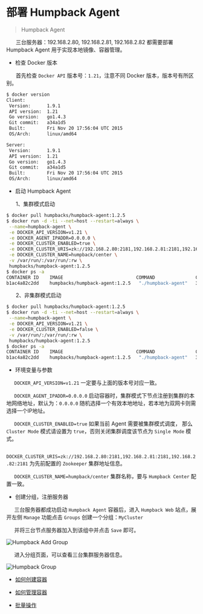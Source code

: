 # 部署 Humpback Agent 

> Humpback Agent 

&ensp;&ensp;&ensp; 三台服务器：192.168.2.80, 192.168.2.81, 192.168.2.82 都需要部署 Humpback Agent 用于实现本地镜像、容器管理。

- 检查 Docker 版本

&ensp;&ensp;&ensp; 首先检查 `Docker API` 版本号：`1.21`，注意不同 Docker 版本，版本号有所区别。

```bash
$ docker version
Client:
 Version:      1.9.1
 API version:  1.21
 Go version:   go1.4.3
 Git commit:   a34a1d5
 Built:        Fri Nov 20 17:56:04 UTC 2015
 OS/Arch:      linux/amd64

Server:
 Version:      1.9.1
 API version:  1.21
 Go version:   go1.4.3
 Git commit:   a34a1d5
 Built:        Fri Nov 20 17:56:04 UTC 2015
 OS/Arch:      linux/amd64
```

- 启动 Humpback Agent

&ensp;&ensp;&ensp; 1、集群模式启动
```bash 
$ docker pull humpbacks/humpback-agent:1.2.5
$ docker run -d -ti --net=host --restart=always \
 --name=humpback-agent \
 -e DOCKER_API_VERSION=v1.21 \
 -e DOCKER_AGENT_IPADDR=0.0.0.0 \
 -e DOCKER_CLUSTER_ENABLED=true \
 -e DOCKER_CLUSTER_URIS=zk://192.168.2.80:2181,192.168.2.81:2181,192.168.2.82:2181 \
 -e DOCKER_CLUSTER_NAME=humpback/center \
 -v /var/run/:/var/run/:rw \
 humpbacks/humpback-agent:1.2.5
$ docker ps -a
CONTAINER ID    IMAGE                           COMMAND               CREATED        STATUS         PORTS         NAMES
b1ac4a82c2dd    humpbacks/humpback-agent:1.2.5   "./humpback-agent"   3 minutes ago  20 seconds ago               humpback-agent
```
&ensp;&ensp;&ensp; 2、非集群模式启动
```bash 
$ docker pull humpbacks/humpback-agent:1.2.5
$ docker run -d -ti --net=host --restart=always \
 --name=humpback-agent \
 -e DOCKER_API_VERSION=v1.21 \
 -e DOCKER_CLUSTER_ENABLED=false \
 -v /var/run/:/var/run/:rw \
 humpbacks/humpback-agent:1.2.5
$ docker ps -a
CONTAINER ID    IMAGE                           COMMAND               CREATED        STATUS         PORTS         NAMES
b1ac4a82c2dd    humpbacks/humpback-agent:1.2.5   "./humpback-agent"   3 minutes ago  20 seconds ago               humpback-agent
```

- 环境变量与参数

&ensp;&ensp;&ensp;`DOCKER_API_VERSION=v1.21` 一定要与上面的版本号对应一致。   

&ensp;&ensp;&ensp;`DOCKER_AGENT_IPADDR=0.0.0.0` 启动容器时，集群模式下节点注册到集群的本地网络地址，默认为：`0.0.0.0` 随机选择一个有效本地地址，若本地为双网卡则需选择一个IP地址。   

&ensp;&ensp;&ensp;`DOCKER_CLUSTER_ENABLED=true` 如果当前 Agent 需要被集群模式调度， 那么 `Cluster Mode` 模式请设置为 `true`，否则关闭集群调度该节点为 `Single Mode` 模式。   

&ensp;&ensp;&ensp;`DOCKER_CLUSTER_URIS=zk://192.168.2.80:2181,192.168.2.81:2181,192.168.2.82:2181` 为先前配置的 `Zookeeper` 集群地址信息。   

&ensp;&ensp;&ensp;`DOCKER_CLUSTER_NAME=humpback/center` 集群名称，要与 `Humpback Center` 配置一致。

- 创建分组，注册服务器

&ensp;&ensp;&ensp;三台服务器都成功启动 `Humpback Agent` 容器后，进入 `Humpback Web` 站点，展开左侧 `Manage` 功能点击 `Groups` 创建一个分组：`MyCluster`   

&ensp;&ensp;&ensp;并将三台节点服务器加入到该组中并点击 `Save` 即可。

![Humpback Add Group](_media/humpbackadd-group.png)

&ensp;&ensp;&ensp;进入分组页面，可以查看三台集群服务器信息。

![Humpback Group](_media/humpback-group.png)

- [如何创建容器](zh-cn/single-create-container.md)

- [如何管理容器](zh-cn/single-manage-container.md)

- [批量操作](zh-cn/single-batch-operate.md)
